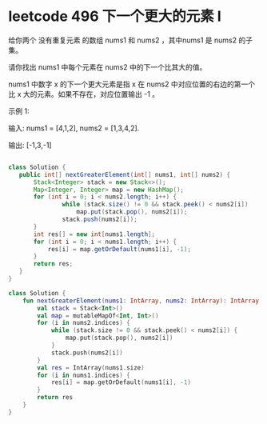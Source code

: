 # leetcode 496 下一个更大的元素 I


给你两个 没有重复元素 的数组 nums1 和 nums2 ，其中nums1 是 nums2 的子集。

请你找出 nums1 中每个元素在 nums2 中的下一个比其大的值。

nums1 中数字 x 的下一个更大元素是指 x 在 nums2 中对应位置的右边的第一个比 x 大的元素。如果不存在，对应位置输出 -1 。

 
 示例 1:
 
 输入: nums1 = [4,1,2], nums2 = [1,3,4,2].
 
 输出: [-1,3,-1]

 ```java

class Solution {
    public int[] nextGreaterElement(int[] nums1, int[] nums2) {
        Stack<Integer> stack = new Stack<>();
        Map<Integer, Integer> map = new HashMap();
        for (int i = 0; i < nums2.length; i++) {
                while (stack.size() != 0 && stack.peek() < nums2[i])
                    map.put(stack.pop(), nums2[i]);
                stack.push(nums2[i]);
        }
        int res[] = new int[nums1.length];
        for (int i = 0; i < nums1.length; i++) {
            res[i] = map.getOrDefault(nums1[i], -1);
        }
        return res;
    }
}
```

```kotlin
class Solution {
    fun nextGreaterElement(nums1: IntArray, nums2: IntArray): IntArray {
        val stack = Stack<Int>()
        val map = mutableMapOf<Int, Int>()
        for (i in nums2.indices) {
            while (stack.size != 0 && stack.peek() < nums2[i]) {
                map.put(stack.pop(), nums2[i])
            }
            stack.push(nums2[i])
        }
        val res = IntArray(nums1.size)
        for (i in nums1.indices) {
            res[i] = map.getOrDefault(nums1[i], -1)
        }
        return res
    }
}
```